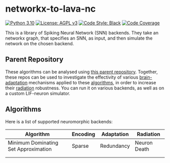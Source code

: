 # networkx-to-lava-nc

[![Python 3.10][python_badge]](https://www.python.org/downloads/release/python-3106/)
[![License: AGPL v3][agpl3_badge]](https://www.gnu.org/licenses/agpl-3.0)
[![Code Style: Black][black_badge]](https://github.com/ambv/black)
[![Code Coverage][codecov_badge]](https://codecov.io/gh/skilkis/numfoil)

This is a library of Spiking Neural Network (SNN) backends. They take an networkx
graph, that specifies an SNN, as input, and then simulate the network on the
chosen backend.

## Parent Repository

These algorithms can be analysed using
[this parent repository].
Together, these repos can be used to investigate the effectivity of various
[brain-adaptation] mechanisms applied to these [algorithms], in order to increase
their [radiation] robustness. You can run it on various backends, as well as on
a custom LIF-neuron simulator.

## Algorithms

Here is a list of supported neuromorphic backends:

| Algorithm                            | Encoding | Adaptation | Radiation    |
| ------------------------------------ | -------- | ---------- | ------------ |
| Minimum Dominating Set Approximation | Sparse   | Redundancy | Neuron Death |
|                                      |          |            |              |
|                                      |          |            |              |

[agpl3_badge]: https://img.shields.io/badge/License-AGPL_v3-blue.svg
[algorithms]: https://github.com/a-t-0/snnalgos
[black_badge]: https://img.shields.io/badge/code%20style-black-000000.svg
[brain-adaptation]: https://github.com/a-t-0/snnadaptation
[codecov_badge]: https://codecov.io/gh/a-t-0/snn/branch/main/graph/badge.svg
[python_badge]: https://img.shields.io/badge/python-3.10-blue.svg
[radiation]: https://github.com/a-t-0/snnradiation
[this parent repository]: https://github.com/a-t-0/snncompare
